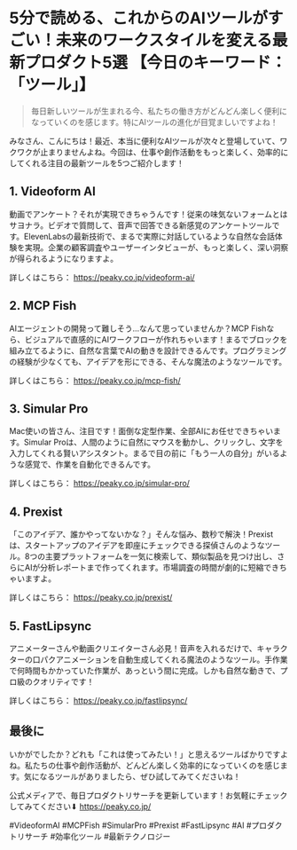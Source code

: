 # 5分で読める、これからのAIツールがすごい！未来のワークスタイルを変える最新プロダクト5選 【今日のキーワード：「ツール」】

> 毎日新しいツールが生まれる今、私たちの働き方がどんどん楽しく便利になっていくのを感じます。特にAIツールの進化が目覚ましいですよね！

みなさん、こんにちは！最近、本当に便利なAIツールが次々と登場していて、ワクワクが止まりませんよね。今回は、仕事や創作活動をもっと楽しく、効率的にしてくれる注目の最新ツールを5つご紹介します！

## 1. Videoform AI
動画でアンケート？それが実現できちゃうんです！従来の味気ないフォームとはサヨナラ。ビデオで質問して、音声で回答できる新感覚のアンケートツールです。ElevenLabsの最新技術で、まるで実際に対話しているような自然な会話体験を実現。企業の顧客調査やユーザーインタビューが、もっと楽しく、深い洞察が得られるようになりますよ。

詳しくはこちら：
https://peaky.co.jp/videoform-ai/

## 2. MCP Fish
AIエージェントの開発って難しそう...なんて思っていませんか？MCP Fishなら、ビジュアルで直感的にAIワークフローが作れちゃいます！まるでブロックを組み立てるように、自然な言葉でAIの動きを設計できるんです。プログラミングの経験が少なくても、アイデアを形にできる、そんな魔法のようなツールです。

詳しくはこちら：
https://peaky.co.jp/mcp-fish/

## 3. Simular Pro
Mac使いの皆さん、注目です！面倒な定型作業、全部AIにお任せできちゃいます。Simular Proは、人間のように自然にマウスを動かし、クリックし、文字を入力してくれる賢いアシスタント。まるで目の前に「もう一人の自分」がいるような感覚で、作業を自動化できるんです。

詳しくはこちら：
https://peaky.co.jp/simular-pro/

## 4. Prexist
「このアイデア、誰かやってないかな？」そんな悩み、数秒で解決！Prexistは、スタートアップのアイデアを即座にチェックできる探偵さんのようなツール。8つの主要プラットフォームを一気に検索して、類似製品を見つけ出し、さらにAIが分析レポートまで作ってくれます。市場調査の時間が劇的に短縮できちゃいますよ。

詳しくはこちら：
https://peaky.co.jp/prexist/

## 5. FastLipsync
アニメーターさんや動画クリエイターさん必見！音声を入れるだけで、キャラクターの口パクアニメーションを自動生成してくれる魔法のようなツール。手作業で何時間もかかっていた作業が、あっという間に完成。しかも自然な動きで、プロ級のクオリティです！

詳しくはこちら：
https://peaky.co.jp/fastlipsync/

## 最後に
いかがでしたか？どれも「これは使ってみたい！」と思えるツールばかりですよね。私たちの仕事や創作活動が、どんどん楽しく効率的になっていくのを感じます。気になるツールがありましたら、ぜひ試してみてくださいね！

公式メディアで、毎日プロダクトリサーチを更新しています！お気軽にチェックしてみてください⬇︎
https://peaky.co.jp/

#VideoformAI #MCPFish #SimularPro #Prexist #FastLipsync #AI #プロダクトリサーチ #効率化ツール #最新テクノロジー